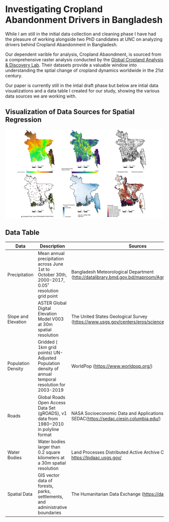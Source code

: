 # Investigating Cropland Abandonment Drivers in Bangladesh

While I am still in the initial data collection and cleaning phase I have had the pleasure of working alongside two PhD candidates at UNC on analyzing drivers behind Cropland Abandonment in Bangladesh.

Our dependent varible for analysis, Cropland Abaondment, is sourced from a comprehensive raster analysis conducted by the [Global Cropland Analysis & Discovery Lab](https://glad.umd.edu/dataset/croplands). Their datasets provide a valuable window into understanding the sptial change of cropland dynamics worldwide in the 21st century.

Our paper is currently still in the intial draft phase but below are intial data visualizations and a data table I created for our study, showing the various data sources we are working with.

## Visualization of Data Sources for Spatial Regression 

![Bangladesh Data Maps](https://github.com/hollowaypierce/Bangladesh_CA/blob/main/Images/Map_tiles.png)

## Data Table

| Data | Description | Sources |
| ------------- | -------------| -------------|
 Precipitation | Mean annual precipitation across June 1st to  October 30th, 2000-2017, 0.05˚ resolution grid point |Bangladesh Meteorological Department (http://datalibrary.bmd.gov.bd/maproom/Agriculture/Historical/) |
Slope and Elevation | ASTER Global Digital Elevation Model V003 at 30m spatial resolution | The United States Geological Survey (https://www.usgs.gov/centers/eros/science/) | 
Population Density | Gridded ( 1km grid points) UN-Adjusted Population density of annual temporal resolution for 2003-2019 | WorldPop (https://www.worldpop.org/) |
Roads | Global Roads Open Access Data Set (gROADS), v1 data from 1980 – 2010 in polyline format | NASA Socioeconomic Data and Applications Center SEDAC(https://sedac.ciesin.columbia.edu/)| 
Water Bodies | Water bodies larger than 0.2 square kilometers at a 30m spatial resolution | Land Processes Distributed Active Archive Center https://lpdaac.usgs.gov/ | Cropland Loss | Globally consistent cropland extent time-series at 30m spatial resolution, data from 2003-2019 | Global Land Analysis and Discovery (GLAD) (https://glad.umd.edu/dataset/croplands) |
Spatial Data | GIS vector data of forests, parks, settlements, and administrative boundaries | The Humanitarian Data Exchange (https://data.humdata.org/) |



